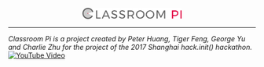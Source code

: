 <p align="center"><img width="40%" src="media/logo.png" /></p>



-------------------------------------------------------------------------------

*Classroom Pi is a project created by Peter Huang, Tiger Feng, George Yu and Charlie Zhu for the project of the 2017 Shanghai hack.init() hackathon.*
[![YouTube Video](https://img.youtube.com/vi/JAxsCaUmV1s/0.jpg)](https://www.youtube.com/watch?v=JAxsCaUmV1s)
